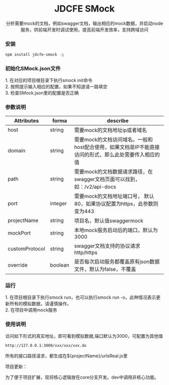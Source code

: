 <div align="center">
  <h1>JDCFE SMock</h1>
  <p>分析需要mock的文档，例如swagger文档，输出相应的mock数据，并启动node服务，供前端开发时调试使用，提高前端开发效率，支持跨域访问</p>
</div>

### 安装

```bash
npm install jdcfe-smock -g
```

### 初始化SMock.json文件

<p>
1. 在对应的项目根目录下执行smock init命令<br>
2. 按照提示输入相应的配置，如果不知道请一路填空<br>
3. 检查SMock.json里的配置是否正确<br>
</p>

### 参数说明

| Attributes     | forma   | describe                                                                                             |
| -------------- | ------- | ---------------------------------------------------------------------------------------------------- |
| host           | string  | 需要mock的文档地址ip或者域名                                                                         |
| domain         | string  | 需要mock的文档访问域名。一般和host配合使用，如果文档是IP不能直接访问的形式，那么此处需要传入相应的值 |
| path           | string  | 需要mock的文档数据请求路径，在swagger文档页面可以找到，如：/v2/api-docs                              |
| port           | integer | 需要mock的文档地址端口号， 默认80，如果协议配置为https，此参数则变为443                              |
| projectName    | string  | 项目名，默认值swaggermock                                                                            |
| mockPort       | string  | 本地mock服务启动后的端口，默认为3000                                                                 |
| customProtocol | string  | swagger文档支持的协议请求 http/https                                                                 |
| override       | boolean | 是否每次启动服务都覆盖原有json数据文件，默认为false，不覆盖                                          |

### 运行

<p>
1. 在项目根目录下执行smock run，也可以执行smock run -o，此种情况表示更新所有的模拟数据，请谨慎操作。<br>
2. 在项目中调用mock服务<br>
</p>

### 使用说明

<p>
访问如下形式的真实地址，即可看到模拟数据,端口默认为3000，可配置为其他值
</p>

```bash
http://127.0.0.1:3000/xxx/xxx/xxx.do
```

<p>
所有的接口路径请求，都生成在${projectName}/urlsReal.js里
</p>


项目更新：

为了便于项目扩展，现将核心逻辑放在core分支开发。dev中调用非核心功能。